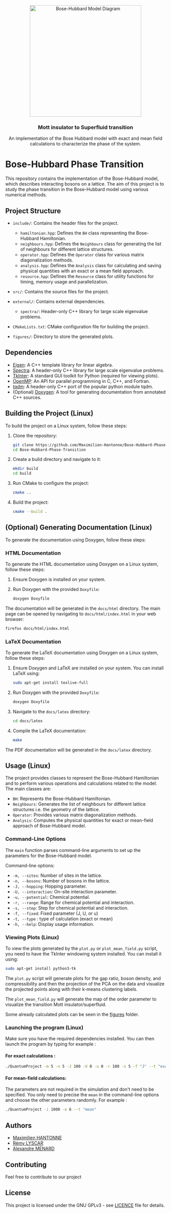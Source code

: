 <div align="center">
    <a href="https://github.com/Maximilien-Hantonne/Bose-Hubbard-Phase-Transition">
        <img src="https://github.com/Maximilien-Hantonne/Bose-Hubbard-Phase-Transition/blob/main/figures/mean_field/mean_field_plot.svg" alt="Bose-Hubbard Model Diagram" width="350">
    </a>
    <h3 align="center">Mott insulator to Superfluid transition</h3>
    <p align="center">
        An implementation of the Bose Hubbard model with exact and mean field calculations to characterize the phase of the system.
    </p>
</div>

# Bose-Hubbard Phase Transition

This repository contains the implementation of the Bose-Hubbard model, which describes interacting bosons on a lattice. The aim of this project is to study the phase transition in the Bose-Hubbard model using various numerical methods.

## Project Structure

- `include/`: Contains the header files for the project.
  - `hamiltonian.hpp`: Defines the `BH` class representing the Bose-Hubbard Hamiltonian.
  - `neighbours.hpp`: Defines the `Neighbours` class for generating the list of neighbours for different lattice structures.
  - `operator.hpp`: Defines the `Operator` class for various matrix diagonalization methods.
  - `analysis.hpp`: Defines the `Analysis` class for calculating and saving physical quantities with an exact or a mean field approach.
  - `resource.hpp`: Defines the `Resource` class for utility functions for timing, memory usage and parallelization.

- `src/`: Contains the source files for the project.

- `external/`: Contains external dependencies.
  - `spectra/`: Header-only C++ library for large scale eigenvalue problems.

- `CMakeLists.txt`: CMake configuration file for building the project.

- `figures/`: Directory to store the generated plots.

## Dependencies

- [Eigen](https://eigen.tuxfamily.org/dox/GettingStarted.html): A C++ template library for linear algebra.
- [Spectra](https://spectralib.org/): A header-only C++ library for large scale eigenvalue problems.
- [TkInter](https://docs.python.org/3/library/tkinter.html): A standard GUI toolkit for Python (required for viewing plots).
- [OpenMP](https://www.openmp.org/): An API for parallel programming in C, C++, and Fortran.
- [tqdm](https://github.com/tqdm/tqdm.cpp): A header-only C++ port of the popular python module tqdm.
- (Optional) [Doxygen](http://www.doxygen.nl/): A tool for generating documentation from annotated C++ sources.
  
## Building the Project (Linux)

To build the project on a Linux system, follow these steps:

1. Clone the repository:
    ```sh
    git clone https://github.com/Maximilien-Hantonne/Bose-Hubbard-Phase-Transition.git
    cd Bose-Hubbard-Phase-Transition
    ```

2. Create a build directory and navigate to it:
    ```sh
    mkdir build
    cd build
    ```

3. Run CMake to configure the project:
    ```sh
    cmake ..
    ```

4. Build the project:
    ```sh
    cmake --build .
    ```

## (Optional) Generating Documentation (Linux)

To generate the documentation using Doxygen, follow these steps:

### HTML Documentation

To generate the HTML documentation using Doxygen on a Linux system, follow these steps:

1. Ensure Doxygen is installed on your system.

2. Run Doxygen with the provided `Doxyfile`:
    ```sh
    doxygen Doxyfile
    ```

The documentation will be generated in the `docs/html` directory. The main page can be opened by navigating to `docs/html/index.html` in your web browser:

```sh
firefox docs/html/index.html
```

### LaTeX Documentation

To generate the LaTeX documentation using Doxygen on a Linux system, follow these steps:

1. Ensure Doxygen and LaTeX are installed on your system. You can install LaTeX using:
    ```sh
    sudo apt-get install texlive-full
    ```

2. Run Doxygen with the provided `Doxyfile`:
    ```sh
    doxygen Doxyfile
    ```

3. Navigate to the `docs/latex` directory:
    ```sh
    cd docs/latex
    ```

4. Compile the LaTeX documentation:
    ```sh
    make
    ```

The PDF documentation will be generated in the `docs/latex` directory.

## Usage (Linux)

The project provides classes to represent the Bose-Hubbard Hamiltonian and to perform various operations and calculations related to the model. The main classes are:

- `BH`: Represents the Bose-Hubbard Hamiltonian.
- `Neighbours`: Generates the list of neighbours for different lattice structures i.e. the geometry of the lattice.
- `Operator`: Provides various matrix diagonalization methods.
- `Analysis`: Computes the physical quantities for exact or mean-field approach of Bose-Hubbard model.

### Command-Line Options

The `main` function parses command-line arguments to set up the parameters for the Bose-Hubbard model.

Command-line options:
- `-m, --sites`: Number of sites in the lattice.
- `-n, --bosons`: Number of bosons in the lattice.
- `-J, --hopping`: Hopping parameter.
- `-U, --interaction`: On-site interaction parameter.
- `-u, --potential`: Chemical potential.
- `-r, --range`: Range for chemical potential and interaction.
- `-s, --step`: Step for chemical potential and interaction.
- `-f, --fixed`: Fixed parameter (J, U, or u)
- `-t, --type` : type of calculation (exact or mean)
- `-h, --help`: Display usage information.

### Viewing Plots (Linux)
To view the plots generated by the `plot.py` or `plot_mean_field.py` script, you need to have the TkInter windowing system installed. You can install it using:
```sh
sudo apt-get install python3-tk
```

The `plot.py` script will generate plots for the gap ratio, boson density, and compressibility and then the projection of the PCA on the data and visualize the projected points along with their k-means clustering labels.

The `plot_mean_field.py` will generate the map of the order parameter to visualize the transition Mott insulator/superfluid. 

Some already calculated plots can be seen in the [figures](https://github.com/Maximilien-Hantonne/Bose-Hubbard-Phase-Transition/tree/main/figures) folder.

### Launching the program (Linux)
Make sure you have the required dependencies installed. You can then launch the program by typing for example :
#### For exact calculations :
```sh
./QuantumProject -m 5 -n 5 -J 100 -U 0 -u 0 -r 100 -s 5 -f "J" --t "exact"
```

#### For mean-field calculations:
The parameters are not required in the simulation and don't need to be specified. You only need to precise the `mean` in the command-line options and choose the other parameters randomly. For example :
```sh
./QuantumProject -i 1000 -e 6 --t "mean"
```

## Authors

- [Maximilien HANTONNE](https://github.com/Maximilien-Hantonne)
- [Rémy LYSCAR](https://github.com/Remy-Lyscar)
- [Alexandre MENARD](https://github.com/alexandremnd)
  
## Contributing

Feel free to contribute to our project

## License

This project is licensed under the GNU GPLv3 - see [LICENCE](https://github.com/Maximilien-Hantonne/Bose-Hubbard-Phase-Transition/blob/main/LICENSE) file for details.
